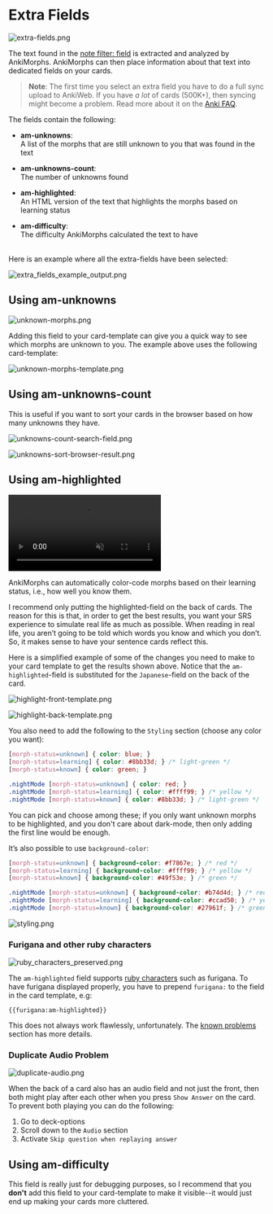 # Extra Fields

![extra-fields.png](../../../img/extra-fields.png)

The text found in the [note filter: field](../settings/note-filter.md#field) is extracted and analyzed by AnkiMorphs.
AnkiMorphs can then place
information about that text into dedicated fields on your cards.

> **Note**: The first time you select an extra field you have to do a full sync upload to AnkiWeb. If you have _a lot_
> of cards (500K+), then syncing might become a problem. Read more about it on
> the [Anki FAQ](https://faqs.ankiweb.net/are-there-limits-on-file-sizes-on-ankiweb.html).

The fields contain the following:

- **am-unknowns**:  
  A list of the morphs that are still unknown to you that was found in the text

- **am-unknowns-count**:  
  The number of unknowns found
- **am-highlighted**:  
  An HTML version of the text that highlights the morphs based on learning status
- **am-difficulty**:  
  The difficulty AnkiMorphs calculated the text to have

<br>
Here is an example where all the extra-fields have been selected:

![extra_fields_example_output.png](../../../img/extra_fields_example_output.png)

## Using am-unknowns

![unknown-morphs.png](../../../img/unknown-morphs.png)

Adding this field to your card-template can give you a quick way to see which morphs are unknown to you. The example
above uses the following card-template:

![unknown-morphs-template.png](../../../img/unknown-morphs-template.png)

## Using am-unknowns-count

This is useful if you want to sort your cards in the browser based on how many unknowns they have.

![unknowns-count-search-field.png](../../../img/unknowns-count-search-field.png)

![unknowns-sort-browser-result.png](../../../img/unknowns-sort-browser-result.png)

## Using am-highlighted

<video autoplay loop muted controls>
    <source src="../../../img/highlighting.mp4" type="video/mp4">
</video>

AnkiMorphs can automatically color-code morphs based on their learning status, i.e., how well you know them.

I recommend only putting the highlighted-field on the back of cards. The reason for this is that, in order to get the
best
results, you want your SRS experience to simulate real life as much as possible. When reading in real life, you aren’t
going to be told which words you know and which you don’t. So, it makes sense to have your sentence cards reflect this.

Here is a simplified example of some of the changes you need to make to your card template to get the results shown
above. Notice that the `am-highlighted`-field is substituted for the `Japanese`-field on the back of the card.

![highlight-front-template.png](../../../img/highlight-front-template.png)

![highlight-back-template.png](../../../img/highlight-back-template.png)

You also need to add the following to the `Styling` section (choose any color you want):

``` css
[morph-status=unknown] { color: blue; }
[morph-status=learning] { color: #8bb33d; } /* light-green */
[morph-status=known] { color: green; }

.nightMode [morph-status=unknown] { color: red; } 
.nightMode [morph-status=learning] { color: #ffff99; } /* yellow */
.nightMode [morph-status=known] { color: #8bb33d; } /* light-green */
```

You can pick and choose among these; if you only want unknown morphs to be highlighted, and you don't care about
dark-mode, then only adding the first line would be enough.

It’s also possible to use `background-color`:

``` css
[morph-status=unknown] { background-color: #f7867e; } /* red */
[morph-status=learning] { background-color: #ffff99; } /* yellow */
[morph-status=known] { background-color: #49f53e; } /* green */

.nightMode [morph-status=unknown] { background-color: #b74d4d; } /* red */
.nightMode [morph-status=learning] { background-color: #ccad50; } /* yellow */
.nightMode [morph-status=known] { background-color: #27961f; } /* green */
```

![styling.png](../../../img/styling.png)

### Furigana and other ruby characters

![ruby_characters_preserved.png](../../../img/ruby_characters_preserved.png)

The `am-highlighted` field supports [ruby characters](https://docs.ankiweb.net/templates/fields.html#ruby-characters)
such as furigana. To have furigana displayed properly, you have to prepend `furigana:` to the field in the card
template, e.g:

``` text
{{furigana:am-highlighted}}
```

This does not always work flawlessly, unfortunately. The [known problems](../../known-problems.md) section has more
details.

### Duplicate Audio Problem

![duplicate-audio.png](../../../img/duplicate-audio.png)

When the back of a card also has an audio field and not just the front, then both might play after each other when you
press `Show Answer` on the card. To prevent both playing you can do the following:

1. Go to deck-options
2. Scroll down to the `Audio` section
3. Activate `Skip question when replaying answer`

## Using am-difficulty

This field is really just for debugging purposes, so I recommend that you **don't** add this field to your card-template
to make it visible--it would just end up making your cards more cluttered.